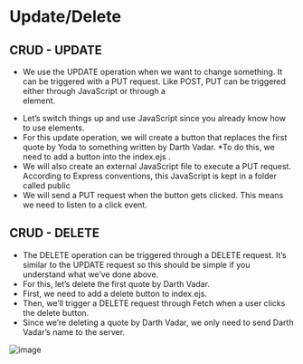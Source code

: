 # Update/Delete
## CRUD - UPDATE
* We use the UPDATE operation when we want to change something. It can be triggered with a PUT request. Like POST, PUT can be triggered either through JavaScript or through a <form> element.
* Let’s switch things up and use JavaScript since you already know how to use <form> elements.
* For this update operation, we will create a button that replaces the first quote by Yoda to something written by Darth Vadar.
*To do this, we need to add a button into the index.ejs .
* We will also create an external JavaScript file to execute a PUT request. According to Express conventions, this JavaScript is kept in a folder called public
* We will send a PUT request when the button gets clicked. This means we need to listen to a click event.

## CRUD - DELETE
* The DELETE operation can be triggered through a DELETE request. It’s similar to the UPDATE request so this should be simple if you understand what we’ve done above.
* For this, let’s delete the first quote by Darth Vadar.
* First, we need to add a delete button to index.ejs.
* Then, we’ll trigger a DELETE request through Fetch when a user clicks the delete button.
* Since we’re deleting a quote by Darth Vadar, we only need to send Darth Vadar’s name to the server.

![image](https://s3.eu-west-2.amazonaws.com/uploads.3alampro.com/old/monthly_2016_10/mongodb-crud-operations1.png.66739c52e595c6719d3b10f7d7ed3970.png)
